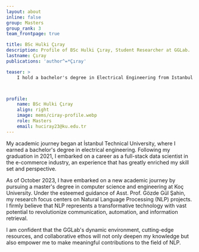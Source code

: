 ```yaml
---
layout: about
inline: false
group: Masters
group_rank: 3
team_frontpage: true

title: BSc Hulki Çıray
description: Profile of BSc Hulki Çıray, Student Researcher at GGLab.
lastname: Çıray
publications: 'author^=*Çıray'

teaser: >
    I hold a bachelor's degree in Electrical Engineering from Istanbul Technical University and am a Masters student at GGLab.



profile:
    name: BSc Hulki Çıray
    align: right
    image: mems/ciray-profile.webp
    role: Masters
    email: huciray23@ku.edu.tr
---
```

My academic journey began at İstanbul Technical University, where I earned a bachelor's degree in electrical engineering. Following my graduation in 2021, I embarked on a career as a full-stack data scientist in the e-commerce industry, an experience that has greatly enriched my skill set and perspective.

As of October 2023, I have embarked on a new academic journey by pursuing a master's degree in computer science and engineering at Koç University. Under the esteemed guidance of Asst. Prof. Gözde Gül Şahin, my research focus centers on Natural Language Processing (NLP) projects. I firmly believe that NLP represents a transformative technology with vast potential to revolutionize communication, automation, and information retrieval.

I am confident that the GGLab's dynamic environment, cutting-edge resources, and collaborative ethos will not only deepen my knowledge but also empower me to make meaningful contributions to the field of NLP.